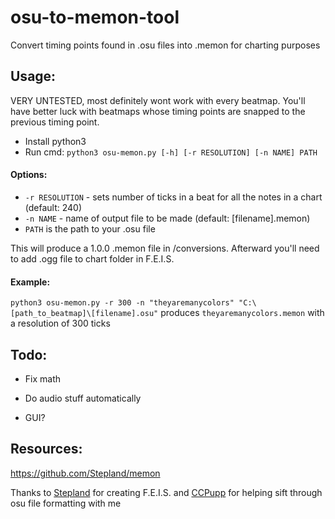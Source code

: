 # osu-to-memon-tool
Convert timing points found in .osu files into .memon for charting purposes

## Usage:
VERY UNTESTED, most definitely wont work with every beatmap. You'll have better luck with beatmaps whose timing points are snapped to the previous timing point.

- Install python3
- Run cmd: `python3 osu-memon.py [-h] [-r RESOLUTION] [-n NAME] PATH`
#### Options:
- `-r RESOLUTION`  -   sets number of ticks in a beat for all the notes in a chart (default: 240)
- `-n NAME`        -   name of output file to be made (default: [filename].memon)
- `PATH` is the path to your .osu file

This will produce a 1.0.0 .memon file in /conversions. Afterward you'll need to add .ogg file to chart folder in F.E.I.S.

#### Example: 

`python3 osu-memon.py -r 300 -n "theyaremanycolors" "C:\[path_to_beatmap]\[filename].osu"` produces `theyaremanycolors.memon` with a resolution of 300 ticks

## Todo:
- Fix math

- Do audio stuff automatically

- GUI?

## Resources:
https://github.com/Stepland/memon

Thanks to [Stepland](https://github.com/Stepland) for creating F.E.I.S. and [CCPupp](https://github.com/CCPupp) for helping sift through osu file formatting with me
